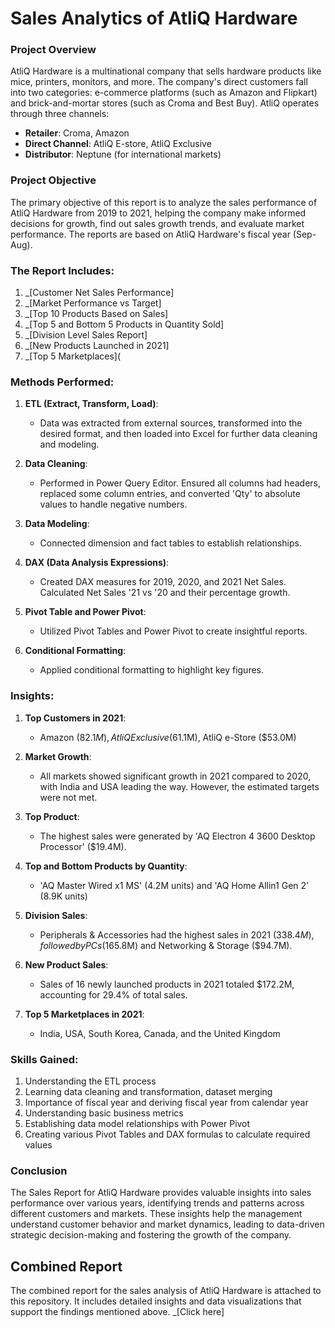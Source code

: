 # Sales Analytics of AtliQ Hardware

### Project Overview

AtliQ Hardware is a multinational company that sells hardware products like mice, printers, monitors, and more. The company's direct customers fall into two categories: e-commerce platforms (such as Amazon and Flipkart) and brick-and-mortar stores (such as Croma and Best Buy). AtliQ operates through three channels:

- **Retailer**: Croma, Amazon
- **Direct Channel**: AtliQ E-store, AtliQ Exclusive
- **Distributor**: Neptune (for international markets)

### Project Objective

The primary objective of this report is to analyze the sales performance of AtliQ Hardware from 2019 to 2021, helping the company make informed decisions for growth, find out sales growth trends, and evaluate market performance. The reports are based on AtliQ Hardware's fiscal year (Sep-Aug).

### The Report Includes:

1. _[Customer Net Sales Performance]
2. _[Market Performance vs Target]
3. _[Top 10 Products Based on Sales]
4. _[Top 5 and Bottom 5 Products in Quantity Sold]
5. _[Division Level Sales Report]
6. _[New Products Launched in 2021]
7. _[Top 5 Marketplaces](
### Methods Performed:

1. **ETL (Extract, Transform, Load)**:
   - Data was extracted from external sources, transformed into the desired format, and then loaded into Excel for further data cleaning and modeling.
   
2. **Data Cleaning**:
   - Performed in Power Query Editor. Ensured all columns had headers, replaced some column entries, and converted 'Qty' to absolute values to handle negative numbers.
   
3. **Data Modeling**:
   - Connected dimension and fact tables to establish relationships.
   
4. **DAX (Data Analysis Expressions)**:
   - Created DAX measures for 2019, 2020, and 2021 Net Sales. Calculated Net Sales '21 vs '20 and their percentage growth.
   
5. **Pivot Table and Power Pivot**:
   - Utilized Pivot Tables and Power Pivot to create insightful reports.
   
6. **Conditional Formatting**:
   - Applied conditional formatting to highlight key figures.

### Insights:

1. **Top Customers in 2021**:
   - Amazon ($82.1M), AtliQ Exclusive ($61.1M), AtliQ e-Store ($53.0M)
   
2. **Market Growth**:
   - All markets showed significant growth in 2021 compared to 2020, with India and USA leading the way. However, the estimated targets were not met.
   
3. **Top Product**:
   - The highest sales were generated by 'AQ Electron 4 3600 Desktop Processor' ($19.4M).
   
4. **Top and Bottom Products by Quantity**:
   - 'AQ Master Wired x1 MS' (4.2M units) and 'AQ Home Allin1 Gen 2' (8.9K units)
   
5. **Division Sales**:
   - Peripherals & Accessories had the highest sales in 2021 ($338.4M), followed by PCs ($165.8M) and Networking & Storage ($94.7M).
   
6. **New Product Sales**:
   - Sales of 16 newly launched products in 2021 totaled $172.2M, accounting for 29.4% of total sales.
   
7. **Top 5 Marketplaces in 2021**:
   - India, USA, South Korea, Canada, and the United Kingdom

### Skills Gained:

1. Understanding the ETL process
2. Learning data cleaning and transformation, dataset merging
3. Importance of fiscal year and deriving fiscal year from calendar year
4. Understanding basic business metrics
5. Establishing data model relationships with Power Pivot
6. Creating various Pivot Tables and DAX formulas to calculate required values

### Conclusion

The Sales Report for AtliQ Hardware provides valuable insights into sales performance over various years, identifying trends and patterns across different customers and markets. These insights help the management understand customer behavior and market dynamics, leading to data-driven strategic decision-making and fostering the growth of the company.

## Combined Report

The combined report for the sales analysis of AtliQ Hardware is attached to this repository. It includes detailed insights and data visualizations that support the findings mentioned above. _[Click here]
